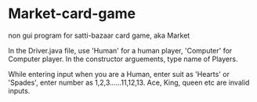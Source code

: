 # Market-card-game
non gui program for satti-bazaar card game, aka Market


In the Driver.java file, use 'Human' for a human player, 'Computer' for Computer player. In the constructor arguements, type name of Players.

While entering input when you are a Human, enter suit as 'Hearts' or 'Spades', enter number as 1,2,3......11,12,13. Ace, King, queen etc are invalid inputs.

